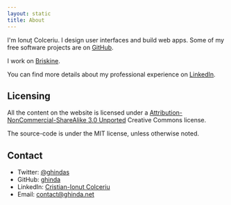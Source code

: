 ```yaml
---
layout: static
title: About
---
```


I'm Ionuț Colceriu. I design user interfaces and build web apps. Some of my free software projects are on [GitHub](https://github.com/ghinda).

I work on [Briskine](https://www.briskine.com/).

You can find more details about my professional experience on [LinkedIn](http://www.linkedin.com/in/ionutcolceriu).

## Licensing

All the content on the website is licensed under a [Attribution-NonCommercial-ShareAlike 3.0 Unported](http://creativecommons.org/licenses/by-nc-sa/3.0/) Creative Commons license.

The source-code is under the MIT license, unless otherwise noted.

## Contact

* Twitter: [@ghindas](https://twitter.com/ghindas)
* GitHub: [ghinda](http://github.com/ghinda)
* LinkedIn: [Cristian-Ionut Colceriu](http://www.linkedin.com/in/ionutcolceriu)
* Email: [contact@ghinda.net](mailto:contact@ghinda.net)
